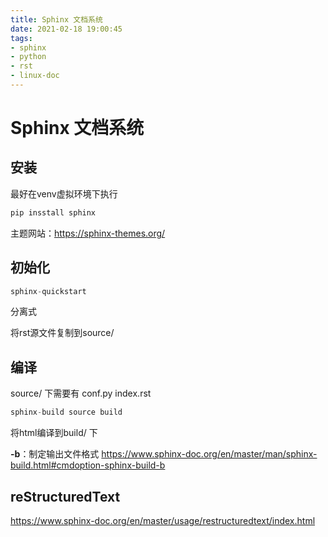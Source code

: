 ```yaml
---
title: Sphinx 文档系统
date: 2021-02-18 19:00:45
tags: 
- sphinx
- python
- rst
- linux-doc
---
```



# Sphinx 文档系统

## 安装

最好在venv虚拟环境下执行

````python
pip insstall sphinx
````

主题网站：https://sphinx-themes.org/

## 初始化

```python
sphinx-quickstart 
```

分离式

将rst源文件复制到source/

## 编译

source/ 下需要有 conf.py index.rst

```python
sphinx-build source build
```

将html编译到build/ 下

**-b**：制定输出文件格式 https://www.sphinx-doc.org/en/master/man/sphinx-build.html#cmdoption-sphinx-build-b

## reStructuredText

https://www.sphinx-doc.org/en/master/usage/restructuredtext/index.html